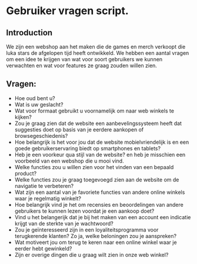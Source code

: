 # Gebruiker vragen script.

## Introduction
We zijn een webshop aan het maken die de games en merch verkoopt die luka stars de afgelopen tijd heeft ontwikkeld. We hebben een aantal vragen om een idee te krijgen van wat voor soort gebruikers we kunnen verwachten en wat voor features ze graag zouden willen zien.

## Vragen:
- Hoe oud bent u?
- Wat is uw geslacht?
- Wat voor formaat gebruikt u voornamelijk om naar web winkels te kijken?
- Zou je graag zien dat de website een aanbevelingssysteem heeft dat suggesties doet op basis van je eerdere aankopen of browsegeschiedenis?
- Hoe belangrijk is het voor jou dat de website mobielvriendelijk is en een goede gebruikerservaring biedt op smartphones en tablets?
- Heb je een voorkeur qua stijl van de website? en heb je misschien een voorbeeld van een webshop die u mooi vind.
- Welke functies zou u willen zien voor het vinden van een bepaald product?
- Welke functies zou je graag toegevoegd zien aan de website om de navigatie te verbeteren?
- Wat zijn een aantal van je favoriete functies van andere online winkels waar je regelmatig winkelt?
- Hoe belangrijk vind je het om recensies en beoordelingen van andere gebruikers te kunnen lezen voordat je een aankoop doet?
- Vind u het belangerijk dat je bij het maken van een account een indicatie krijgt van de sterkte van je wachtwoord?
- Zou je geïnteresseerd zijn in een loyaliteitsprogramma voor terugkerende klanten? Zo ja, welke beloningen zou je aanspreken?
- Wat motiveert jou om terug te keren naar een online winkel waar je eerder hebt gewinkeld?
- Zijn er overige dingen die u graag wilt zien in onze web winkel?

